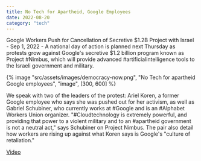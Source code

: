 ```yaml
---
title: No Tech for Apartheid, Google Employees
date: 2022-08-20
category: "tech"
---
```


Google Workers Push for Cancellation of Secretive $1.2B Project with Israel - Sep 1, 2022 - A national day of action is planned next Thursday as protests grow against Google's secretive $1.2 billion program known as Project #Nimbus, which will provide advanced #artificialintelligence tools to the Israeli government and military.

<!-- excerpt -->

{% image "src/assets/images/democracy-now.png", "No Tech for apartheid Google employees", "image", [300, 600] %}

We speak with two of the leaders of the protest: Ariel Koren, a former Google employee who says she was pushed out for her activism, as well as Gabriel Schubiner, who currently works at #Google and is an #Alphabet Workers Union organizer. ​​"#Cloudtechnology is extremely powerful, and providing that power to a violent military and to an #apartheid government is not a neutral act," says Schubiner on Project Nimbus. The pair also detail how workers are rising up against what Koren says is Google's "culture of retaliation."

[Video](https://www.youtube.com/watch?v=gPW4y9Bw988)
